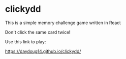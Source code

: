 # clickydd
This is a simple memory challenge game written in React

Don't click the same card twice!

Use this link to play:

https://daydoug14.github.io/clickydd/
